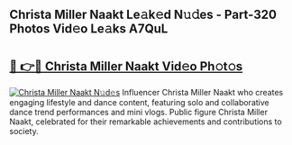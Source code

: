 ## Christa Miller Naakt Le𝚊k𝚎d N𝚞𝚍es - Part-320 Photos Vid𝚎o Le𝚊ks A7QuL

# <h2><a href="http://fb13eo.evod.top/?m=Christa+Miller+Naakt">🔗 👉🔴 Christa Miller Naakt Vid𝚎o Ph𝚘t𝚘s</a></h2>

[![Christa Miller Naakt N𝚞d𝚎s](https://i.imgur.com/8V9OHl7.gif)](http://fb13eo.evod.top/?m=Christa+Miller+Naakt)
Influencer Christa Miller Naakt who creates engaging lifestyle and dance content, featuring solo and collaborative dance trend performances and mini vlogs. Public figure Christa Miller Naakt, celebrated for their remarkable achievements and contributions to society. 
